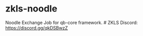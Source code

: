 # zkls-noodle
Noodle Exchange Job for qb-core framework. # ZKLS Discord: https://discord.gg/qkDSBwzZ
